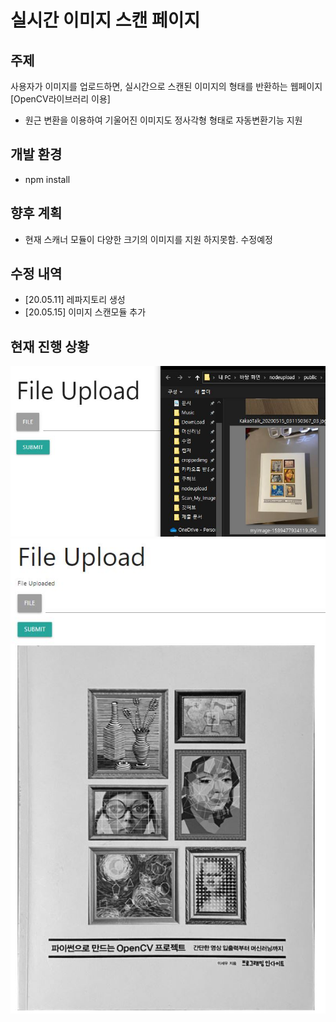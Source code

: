 # 실시간 이미지 스캔 페이지
## 주제
사용자가 이미지를 업로드하면, 실시간으로 스캔된 이미지의 형태를 반환하는 웹페이지[OpenCV라이브러리 이용]
- 원근 변환을 이용하여 기울어진 이미지도 정사각형 형태로 자동변환기능 지원

## 개발 환경
- npm install

## 향후 계획
- 현재 스캐너 모듈이 다양한 크기의 이미지를 지원 하지못함. 수정예정

## 수정 내역
 * [20.05.11] 레파지토리 생성
 * [20.05.15] 이미지 스캔모듈 추가

## 현재 진행 상황
![1](./src/1.JPG)
![2](./src/2.JPG)